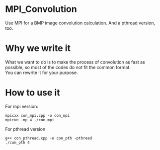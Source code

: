 # MPI_Convolution
Use MPI for a BMP image convolution calculation. And a pthread version, too.

# Why we write it
What we want to do is to make the process of convolution as fast as possible, so most of the codes do not fit the common format.   
You can rewrite it for your purpose.


# How to use it
For mpi version:

    mpicxx con_mpi.cpp -o con_mpi
    mpirun -np 4 ./con_mpi

For pthread version

    g++ con_pthread.cpp -o con_pth -pthread
    ./con_pth 4

